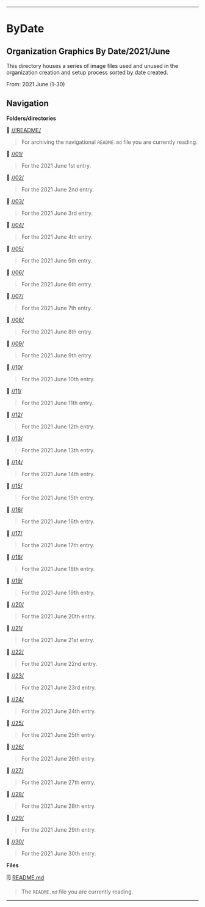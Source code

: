 
***

# ByDate

## Organization Graphics By Date/2021/June

This directory houses a series of image files used and unused in the organization creation and setup process sorted by date created.

From: 2021 June (1-30)

## Navigation

**Folders/directories**

📁 [//!README/](/OrganizationGraphics/!README/)

> For archiving the navigational `README.md` file you are currently reading.

📁 [//01/](/OrganizationGraphics/ByDate/2021/June/01/)

> For the 2021 June 1st entry.

📁 [//02/](/OrganizationGraphics/ByDate/2021/June/02/)

> For the 2021 June 2nd entry.

📁 [//03/](/OrganizationGraphics/ByDate/2021/June/03/)

> For the 2021 June 3rd entry.

📁 [//04/](/OrganizationGraphics/ByDate/2021/June/04/)

> For the 2021 June 4th entry.

📁 [//05/](/OrganizationGraphics/ByDate/2021/June/05/)

> For the 2021 June 5th entry.

📁 [//06/](/OrganizationGraphics/ByDate/2021/June/06/)

> For the 2021 June 6th entry.

📁 [//07/](/OrganizationGraphics/ByDate/2021/June/07/)

> For the 2021 June 7th entry.

📁 [//08/](/OrganizationGraphics/ByDate/2021/June/08/)

> For the 2021 June 8th entry.

📁 [//09/](/OrganizationGraphics/ByDate/2021/June/09/)

> For the 2021 June 9th entry.

📁 [//10/](/OrganizationGraphics/ByDate/2021/June/10/)

> For the 2021 June 10th entry.

📁 [//11/](/OrganizationGraphics/ByDate/2021/June/11/)

> For the 2021 June 11th entry.

📁 [//12/](/OrganizationGraphics/ByDate/2021/June/12/)

> For the 2021 June 12th entry.

📁 [//13/](/OrganizationGraphics/ByDate/2021/June/13/)

> For the 2021 June 13th entry.

📁 [//14/](/OrganizationGraphics/ByDate/2021/June/14/)

> For the 2021 June 14th entry.

📁 [//15/](/OrganizationGraphics/ByDate/2021/June/15/)

> For the 2021 June 15th entry.

📁 [//16/](/OrganizationGraphics/ByDate/2021/June/16/)

> For the 2021 June 16th entry.

📁 [//17/](/OrganizationGraphics/ByDate/2021/June/17/)

> For the 2021 June 17th entry.

📁 [//18/](/OrganizationGraphics/ByDate/2021/June/18/)

> For the 2021 June 18th entry.

📁 [//19/](/OrganizationGraphics/ByDate/2021/June/19/)

> For the 2021 June 19th entry.

📁 [//20/](/OrganizationGraphics/ByDate/2021/June/20/)

> For the 2021 June 20th entry.

📁 [//21/](/OrganizationGraphics/ByDate/2021/June/21/)

> For the 2021 June 21st entry.

📁 [//22/](/OrganizationGraphics/ByDate/2021/June/22/)

> For the 2021 June 22nd entry.

📁 [//23/](/OrganizationGraphics/ByDate/2021/June/23/)

> For the 2021 June 23rd entry.

📁 [//24/](/OrganizationGraphics/ByDate/2021/June/24/)

> For the 2021 June 24th entry.

📁 [//25/](/OrganizationGraphics/ByDate/2021/June/25/)

> For the 2021 June 25th entry.

📁 [//26/](/OrganizationGraphics/ByDate/2021/June/26/)

> For the 2021 June 26th entry.

📁 [//27/](/OrganizationGraphics/ByDate/2021/June/27/)

> For the 2021 June 27th entry.

📁 [//28/](/OrganizationGraphics/ByDate/2021/June/28/)

> For the 2021 June 28th entry.

📁 [//29/](/OrganizationGraphics/ByDate/2021/June/29/)

> For the 2021 June 29th entry.

📁 [//30/](/OrganizationGraphics/ByDate/2021/June/30/)

> For the 2021 June 30th entry.

**Files**

🗒️ [README.md](/OrganizationGraphics/ByDate/2021/June/README.md)

> The `README.md` file you are currently reading.

***
